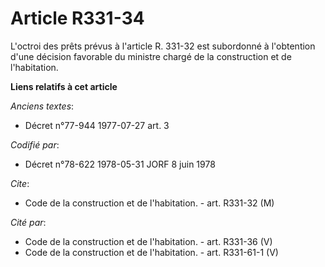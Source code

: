 # Article R331-34

L'octroi des prêts prévus à l'article R. 331-32 est subordonné à l'obtention d'une décision favorable du ministre chargé de
la construction et de l'habitation.

**Liens relatifs à cet article**

_Anciens textes_:

  - Décret n°77-944 1977-07-27 art. 3

_Codifié par_:

  - Décret n°78-622 1978-05-31 JORF 8 juin 1978

_Cite_:

  - Code de la construction et de l'habitation. - art. R331-32 (M)

_Cité par_:

  - Code de la construction et de l'habitation. - art. R331-36 (V)
  - Code de la construction et de l'habitation. - art. R331-61-1 (V)
